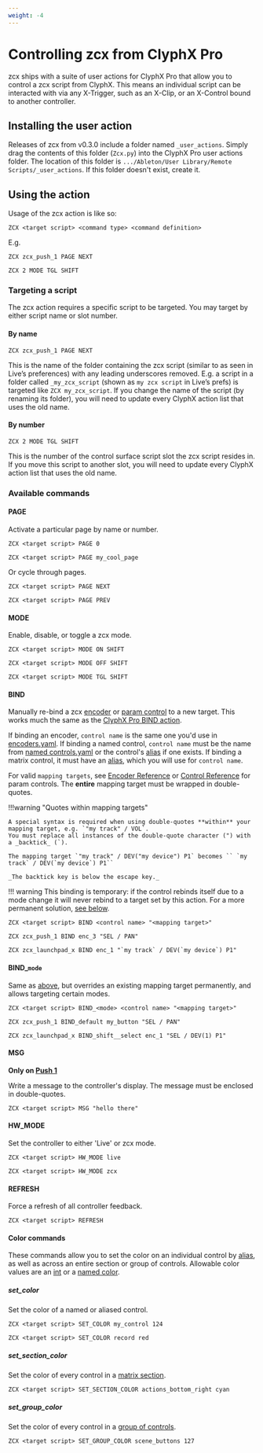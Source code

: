 ```yaml
---
weight: -4
---
```


# Controlling zcx from ClyphX Pro

zcx ships with a suite of user actions for ClyphX Pro that allow you to control a zcx script from ClyphX. This means an individual script can be interacted with via any X-Trigger, such as an X-Clip, or an X-Control bound to another controller.

## Installing the user action

Releases of zcx from v0.3.0 include a folder named `_user_actions`. Simply drag the contents of this folder (`Zcx.py`) into the ClyphX Pro user actions folder. The location of this folder is `.../Ableton/User Library/Remote Scripts/_user_actions`. If this folder doesn't exist, create it.

## Using the action

Usage of the zcx action is like so:

`ZCX <target script> <command type> <command definition>`

E.g.

`ZCX zcx_push_1 PAGE NEXT`

`ZCX 2 MODE TGL SHIFT`

### Targeting a script

The zcx action requires a specific script to be targeted. You may target by either script name or slot number.

#### By name

`ZCX zcx_push_1 PAGE NEXT`

This is the name of the folder containing the zcx script (similar to as seen in Live’s preferences) with any leading underscores removed. E.g. a script in a folder called `_my_zcx_script` (shown as `my zcx script` in Live’s prefs) is targeted like `ZCX my_zcx_script`. If you change the name of the script (by renaming its folder), you will need to update every ClyphX action list that uses the old name.

#### By number

`ZCX 2 MODE TGL SHIFT`

This is the number of the control surface script slot the zcx script resides in. If you move this script to another slot, you will need to update every ClyphX action list that uses the old name.

### Available commands

#### PAGE

Activate a particular page by name or number.

`ZCX <target script> PAGE 0`

`ZCX <target script> PAGE my_cool_page`

Or cycle through pages.

`ZCX <target script> PAGE NEXT`

`ZCX <target script> PAGE PREV`

#### MODE

Enable, disable, or toggle a zcx mode.

`ZCX <target script> MODE ON SHIFT`

`ZCX <target script> MODE OFF SHIFT`

`ZCX <target script> MODE TGL SHIFT`

#### BIND

Manually re-bind a zcx [encoder](../reference/encoder.md) or [param control](../reference/control/param.md) to a new target.
This works much the same as the [ClyphX Pro BIND action](https://www.cxpman.com/action-reference/global-actions/#bind-i-x).

If binding an encoder, `control name` is the same one you'd use in [encoders.yaml](../reference/configuration-files/encoders.md).
If binding a named control, `control name` must be the name from [named controls.yaml](../reference/configuration-files/named_controls.md) or the control's [alias](../reference/control/standard.md#alias) if one exists.
If binding a matrix control, it must have an [alias](../reference/control/standard.md#alias), which you will use for `control name`.

For valid `mapping targets`, see [Encoder Reference](../reference/encoder.md#mapping-targets) or [Control Reference](../reference/control/param.md#additional-mapping-targets) for param controls.
The **entire** mapping target must be wrapped in double-quotes.

!!!warning "Quotes within mapping targets"
    
    A special syntax is required when using double-quotes **within** your mapping target, e.g. `"my track" / VOL`.
    You must replace all instances of the double-quote character (") with a _backtick_ (`).

    The mapping target `"my track" / DEV("my device") P1` becomes `` `my track` / DEV(`my device`) P1``

    _The backtick key is below the escape key._


!!! warning
    This binding is temporary: if the control rebinds itself due to a mode change it will never rebind to a target set by this action.
    For a more permanent solution, [see below](#bind_mode).

`ZCX <target script> BIND <control name> "<mapping target>"`

`ZCX zcx_push_1 BIND enc_3 "SEL / PAN"`

```ZCX zcx_launchpad_x BIND enc_1 "`my track` / DEV(`my device`) P1"```

#### BIND_`mode`

Same as [above](#bind), but overrides an existing mapping target permanently, and allows targeting certain modes.

`ZCX <target script> BIND_<mode> <control name> "<mapping target>"`

`ZCX zcx_push_1 BIND_default my_button "SEL / PAN"`

`ZCX zcx_launchpad_x BIND_shift__select enc_1 "SEL / DEV(1) P1"`


#### MSG

**Only on [Push 1](../reference/hardware/push-1.md)**

Write a message to the controller's display. The message must be enclosed in double-quotes.

`ZCX <target script> MSG "hello there"`

#### HW_MODE

Set the controller to either 'Live' or zcx mode.

`ZCX <target script> HW_MODE live`

`ZCX <target script> HW_MODE zcx`

#### REFRESH

Force a refresh of all controller feedback.

`ZCX <target script> REFRESH`

#### Color commands

These commands allow you to set the color on an individual control by [alias](../reference/control/standard.md#alias), as well as across an entire section or group of controls.
Allowable color values are an [int](../reference/color.md#midi-value) or a [named color](../reference/color.md#name).

##### set_color

Set the color of a named or aliased control.

`ZCX <target script> SET_COLOR my_control 124`

`ZCX <target script> SET_COLOR record red`

##### set_section_color

Set the color of every control in a [matrix section](getting-started/zcx-concepts.md#matrix-sections).

`ZCX <target script> SET_SECTION_COLOR actions_bottom_right cyan`

##### set_group_color

Set the color of every control in a [group of controls](../reference/template.md#group-templates).

`ZCX <target script> SET_GROUP_COLOR scene_buttons 127`

